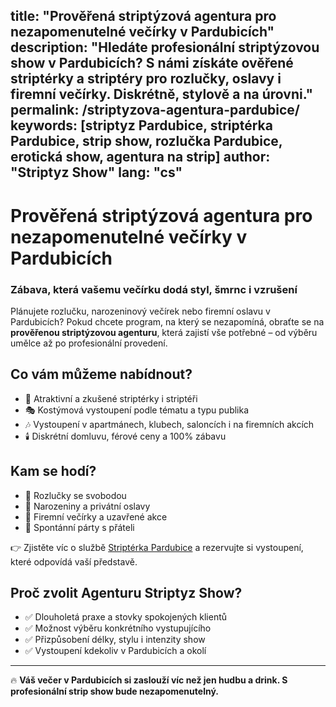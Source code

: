 
title: "Prověřená striptýzová agentura pro nezapomenutelné večírky v Pardubicích"
description: "Hledáte profesionální striptýzovou show v Pardubicích? S námi získáte ověřené striptérky a striptéry pro rozlučky, oslavy i firemní večírky. Diskrétně, stylově a na úrovni."
permalink: /striptyzova-agentura-pardubice/
keywords: [striptyz Pardubice, striptérka Pardubice, strip show, rozlučka Pardubice, erotická show, agentura na strip]
author: "Striptyz Show"
lang: "cs"
---

# Prověřená striptýzová agentura pro nezapomenutelné večírky v Pardubicích  
### Zábava, která vašemu večírku dodá styl, šmrnc i vzrušení

Plánujete rozlučku, narozeninový večírek nebo firemní oslavu v Pardubicích? Pokud chcete program, na který se nezapomíná, obraťte se na **prověřenou striptýzovou agenturu**, která zajistí vše potřebné – od výběru umělce až po profesionální provedení.

## Co vám můžeme nabídnout?

- 💃 Atraktivní a zkušené striptérky i striptéři  
- 🎭 Kostýmová vystoupení podle tématu a typu publika  
- 🎶 Vystoupení v apartmánech, klubech, saloncích i na firemních akcích  
- 🕯️ Diskrétní domluvu, férové ceny a 100% zábavu

## Kam se hodí?

- 👰 Rozlučky se svobodou  
- 🎂 Narozeniny a privátní oslavy  
- 🏢 Firemní večírky a uzavřené akce  
- 🥂 Spontánní párty s přáteli

👉 Zjistěte víc o službě [Striptérka Pardubice](https://www.striptyz-show.cz/striptyz-pardubice/) a rezervujte si vystoupení, které odpovídá vaší představě.

## Proč zvolit Agenturu Striptyz Show?

- ✅ Dlouholetá praxe a stovky spokojených klientů  
- ✅ Možnost výběru konkrétního vystupujícího  
- ✅ Přizpůsobení délky, stylu i intenzity show  
- ✅ Vystoupení kdekoliv v Pardubicích a okolí

---

🔥 **Váš večer v Pardubicích si zaslouží víc než jen hudbu a drink. S profesionální strip show bude nezapomenutelný.**
